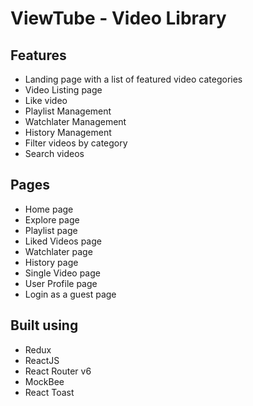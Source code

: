 # ViewTube - Video Library

## Features

- Landing page with a list of featured video categories
- Video Listing page
- Like video
- Playlist Management
- Watchlater Management
- History Management
- Filter videos by category
- Search videos

## Pages

- Home page
- Explore page
- Playlist page
- Liked Videos page
- Watchlater page
- History page
- Single Video page
- User Profile page
- Login as a guest page

## Built using

- Redux
- ReactJS
- React Router v6
- MockBee
- React Toast
